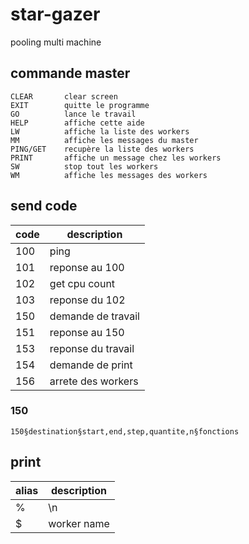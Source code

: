 # star-gazer
pooling multi machine

## commande master

```
CLEAR       clear screen
EXIT        quitte le programme
GO          lance le travail
HELP        affiche cette aide
LW          affiche la liste des workers
MM          affiche les messages du master
PING/GET    recupère la liste des workers
PRINT       affiche un message chez les workers
SW          stop tout les workers
WM          affiche les messages des workers
```

## send code

| code | description               |
| ---- | ------------------------- |
| 100  | ping                      |
| 101  | reponse au 100            |
| 102  | get cpu count             |
| 103  | reponse du 102            |
| 150  | demande de travail        |
| 151  | reponse au 150            |
| 153  | reponse du travail        |
| 154  | demande de print          |
| 156  | arrete des workers        |

### 150

```
150§destination§start,end,step,quantite,n§fonctions
```

## print

| alias | description |
| ----- | ----------- |
| %     | \n          |
| $     | worker name |